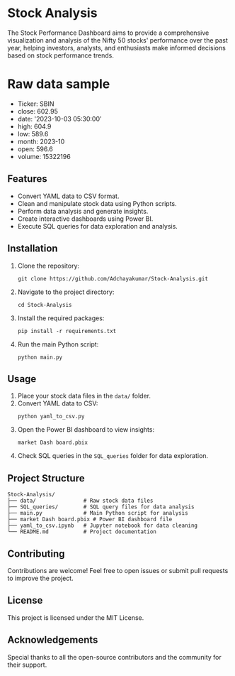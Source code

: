 # Stock Analysis

The Stock Performance Dashboard aims to provide a comprehensive visualization and analysis of the Nifty 50 stocks' performance over the past year, helping investors, analysts, and enthusiasts make informed decisions based on stock performance trends.

# Raw data sample
   - Ticker: SBIN
   - close: 602.95
   - date: '2023-10-03 05:30:00'
   - high: 604.9
   - low: 589.6
   - month: 2023-10
   - open: 596.6
   - volume: 15322196



## Features
- Convert YAML data to CSV format.
- Clean and manipulate stock data using Python scripts.
- Perform data analysis and generate insights.
- Create interactive dashboards using Power BI.
- Execute SQL queries for data exploration and analysis.

## Installation
1. Clone the repository:
   ```
   git clone https://github.com/Adchayakumar/Stock-Analysis.git
   ```
2. Navigate to the project directory:
   ```
   cd Stock-Analysis
   ```
3. Install the required packages:
   ```
   pip install -r requirements.txt
   ```
4. Run the main Python script:
   ```
   python main.py
   ```

## Usage
1. Place your stock data files in the `data/` folder.
2. Convert YAML data to CSV:
   ```
   python yaml_to_csv.py
   ```
3. Open the Power BI dashboard to view insights:
   ```
   market Dash board.pbix
   ```
4. Check SQL queries in the `SQL_queries` folder for data exploration.

## Project Structure
```
Stock-Analysis/
├── data/               # Raw stock data files
├── SQL_queries/        # SQL query files for data analysis
├── main.py             # Main Python script for analysis
├── market Dash board.pbix # Power BI dashboard file
├── yaml_to_csv.ipynb   # Jupyter notebook for data cleaning
└── README.md           # Project documentation
```

## Contributing
Contributions are welcome! Feel free to open issues or submit pull requests to improve the project.

## License
This project is licensed under the MIT License.

## Acknowledgements
Special thanks to all the open-source contributors and the community for their support.

